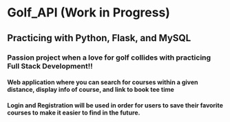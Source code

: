 # Golf_API (Work in Progress)

<h2>Practicing with Python, Flask, and MySQL</h2>

<h3>Passion project when a love for golf collides with practicing Full Stack Development!! </h3>

<h4>Web application where you can search for courses within a given distance, display info of course, and link to book tee time</h4>
<h4>Login and Registration will be used in order for users to save their favorite courses to make it easier to find in the future.</h4>
